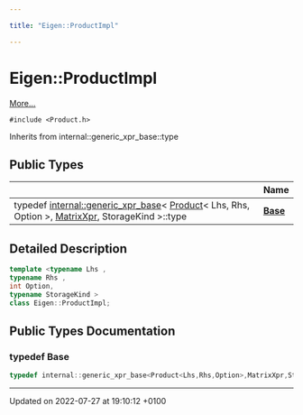 ```yaml
---

title: "Eigen::ProductImpl"

---
```


# Eigen::ProductImpl



 [More...](#detailed-description)


`#include <Product.h>`

Inherits from internal::generic_xpr_base::type

## Public Types

|                | Name           |
| -------------- | -------------- |
| typedef <a href="http://example.org/classes/structeigen_1_1internal_1_1generic__xpr__base/">internal::generic_xpr_base</a>< <a href="http://example.org/classes/classeigen_1_1product/">Product</a>< Lhs, Rhs, Option >, <a href="http://example.org/classes/structeigen_1_1matrixxpr/">MatrixXpr</a>, StorageKind >::type | **[Base](http://example.org/classes/classeigen_1_1productimpl/#typedef-base)**  |

## Detailed Description

```cpp
template <typename Lhs ,
typename Rhs ,
int Option,
typename StorageKind >
class Eigen::ProductImpl;
```

## Public Types Documentation

### typedef Base

```cpp
typedef internal::generic_xpr_base<Product<Lhs,Rhs,Option>,MatrixXpr,StorageKind>::type Eigen::ProductImpl< Lhs, Rhs, Option, StorageKind >::Base;
```


-------------------------------

Updated on 2022-07-27 at 19:10:12 +0100